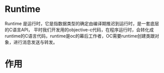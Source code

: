 # Runtime

Runtime 是运行时，它是指数据类型的确定由编译期推迟到运行时，是一套底层的C语言API，
平时我们开发用的objective-c代码，在程序运行时，会转化成runtime的C语言代码，runtime是oc的幕后工作者，OC需要runtime创建类跟对象，进行消息发送与转发。

# 作用


